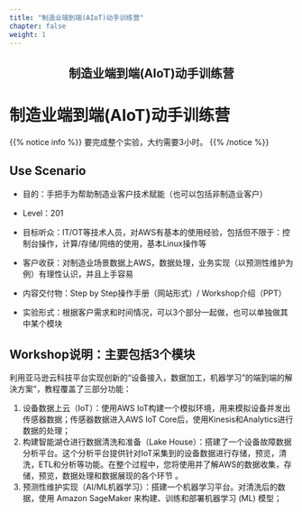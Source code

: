 ```yaml
---
title: "制造业端到端(AIoT)动手训练营"
chapter: false
weight: 1
---
```


<div style="text-align: center"><h2>制造业端到端(AIoT)动手训练营</h2></div>



# 制造业端到端(AIoT)动手训练营

{{% notice info %}}
要完成整个实验，大约需要3小时。
{{% /notice  %}}

## Use Scenario

- 目的：手把手为帮助制造业客户技术赋能（也可以包括非制造业客户）

- Level：201

- 目标听众：IT/OT等技术人员，对AWS有基本的使用经验，包括但不限于：控制台操作，计算/存储/网络的使用，基本Linux操作等

- 客户收获：对制造业场景数据上AWS，数据处理，业务实现（以预测性维护为例）有理性认识，并且上手容易

- 内容交付物：Step by Step操作手册（网站形式）/ Workshop介绍（PPT）
- 实验形式：根据客户需求和时间情况，可以3个部分一起做，也可以单独做其中某个模块



## Workshop说明：主要包括3个模块

利用亚马逊云科技平台实现创新的“设备接入，数据加工，机器学习”的端到端的解決方案”，教程覆盖了三部分功能：

1. 设备数据上云（IoT）：使用AWS IoT构建一个模拟环境，用来模拟设备并发出传感器数据；传感器数据进入AWS IoT Core后，使用Kinesis和Analytics进行数据的处理； 
2. 构建智能湖仓进行数据清洗和准备（Lake House）：搭建了一个设备故障数据分析平台。这个分析平台提供针对IoT采集到的设备数据进行存储，预览，清洗，ETL和分析等功能。在整个过程中，您将使用并了解AWS的数据收集，存储，预览，数据处理和数据展现的各个环节 。
3. 预测性维护实现（AI/ML机器学习）：搭建一个机器学习平台。对清洗后的数据，使用 Amazon SageMaker 来构建、训练和部署机器学习 (ML) 模型；

